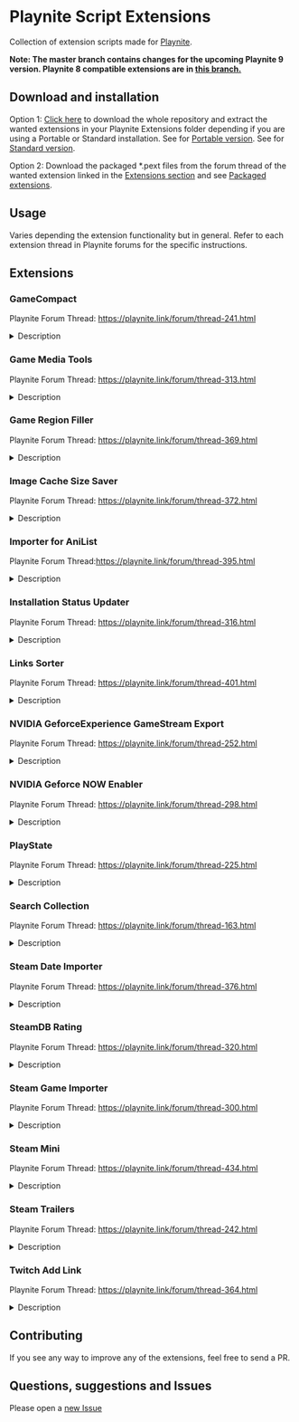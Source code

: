# Playnite Script Extensions

Collection of extension scripts made for [Playnite](https://github.com/JosefNemec/Playnite).

**Note: The master branch contains changes for the upcoming Playnite 9 version. Playnite 8 compatible extensions are in [this branch.](https://github.com/darklinkpower/PlayniteScriptExtensions/tree/pre-playnite9)**

## Download and installation

Option 1: [Click here](https://github.com/darklinkpower/PlayniteScriptExtensions/archive/master.zip) to download the whole repository and extract the wanted extensions in your Playnite Extensions folder depending if you are using a Portable or Standard installation.
See for [Portable version](https://github.com/JosefNemec/Playnite/wiki/Installing-scripts-and-plugins#portable-version).
See for [Standard version](https://github.com/JosefNemec/Playnite/wiki/Installing-scripts-and-plugins#standard-version).

Option 2: Download the packaged *.pext files from the forum thread of the wanted extension linked in the [Extensions section](#extensions) and see [Packaged extensions](https://github.com/JosefNemec/Playnite/wiki/Installing-scripts-and-plugins#packaged-extensions).

## Usage

Varies depending the extension functionality but in general. Refer to each extension thread in Playnite forums for the specific instructions.

## Extensions

### GameCompact

Playnite Forum Thread: https://playnite.link/forum/thread-241.html

<details>

<summary>Description</summary>

This extension will compact the currently selected game(s) using the [compact](https://docs.microsoft.com/en-us/windows-server/administration/windows-commands/compact) windows command.

By default the extension will ignore files with the following extension since they compact barely anything if at all and will only make the compact function much slower:

`*.7z, *.aac, *.avi, *.ba, *.br, *.bz2, *.bik, *.pc_binkvid, *.bk2, *.bnk, *.cab, *.dl_, *.docx, *.flac, *.flv, *.gif, *.gz, *.jpeg, *.jpg, *.log, *.lz4, *.lzma, *.lzx, *.m2v, *.m4v, *.mkv, *.mp2, *.mp3, *.mp4, *.mpeg, *.mpg, *.ogg, *.onepkg, *.png, *.pptx, *.rar, *.upk, *.vob, *.vssx, *.vstx, *.wem, *.webm, *.wma, *.wmf, *.wmv, *.xap, *.xnb, *.xlsx, *.xz, *.zst, *.zstd`

</details>

### Game Media Tools

Playnite Forum Thread: https://playnite.link/forum/thread-313.html

<details>

<summary>Description</summary>

This extension is intended as a library mantaining tool and to make it easier to handle game media in your library.
It works with the currently available game media options: Covers images, background images and icons.

It currently has the following functions:

1. Missing Media: Detect games that are missing any of the media available.
2. Image aspect ratio: Enter an arbitrary aspect ratio and detect if the selected media is different in the processed games.
3. Image resolution: Enter an arbitrary resolution and detect if the selected media is different in the processed games.
4. Image extension: Enter an arbitrary file extension and detect if the selected games match.
5. Image size: Enter an arbitrary size in kb and detect if the selected games are bigger than that.
6. Open metadata folder: Open Metadata folder of selected games.

After processing, you'll see a dialogue window with the results and games will have a tag added if necessary for easy filtering with Playnite to afterwards manage the games.

</details>

### Game Region Filler

Playnite Forum Thread: https://playnite.link/forum/thread-369.html
<details>
<summary>Description</summary>

This extension will fill the region field based on the file name of your game.

</details>

### Image Cache Size Saver

Playnite Forum Thread: https://playnite.link/forum/thread-372.html

<details>

<summary>Description</summary>

This extension will save a considerable amount of space by processing the images in you Playnite's cache. This cache can use many GBs of space depending on your installation size, being the main culprit animated images that get automatically downloaded for your game's description. This extension will process all your images and only save their first frame to considerably reduce image sizes, and also process all other images in the cache. There won't be any difference to the user after using the extension's function.

Only images that have less size after being processed will overwrite your current images to provide the best savings in your cache and the list of processed images will be saved to not try to process them again when the extension is run afterwards.

The extension uses ImageMagick to do the image processing and it's required to download it in any location. ImageMagick can be downloaded here (See the "Windows Binary Release" section): https://imagemagick.org/script/download.php

</details>

### Importer for AniList

Playnite Forum Thread:https://playnite.link/forum/thread-395.html

<details>

<summary>Description</summary>

Made for personal use but maybe someone else finds it useful. It imports your lists from [MAL-Sync](https://malsync.moe/) for viewing in Playnite.

Features:
- Downloads Anime and Manga lists. "Platform" field is used to filter them
- Gets entry metadata
- Uses "Developer" field for authors in case of manga and for Studios in case of Anime. "Publishers" field is used for Producers for Anime.
- Gets completion status and the added entry uses the correspondant type in Playnite.
- Can overwrite completion status in existing entries in Playnite if changed in Anilist
- Play Action opens the entry AniList URL. A play action is also added for MyAnimeList if data is available.
- Adds links to stream or read imported entries, provided by MAL-Sync's API.

Notes:
- Your profile must be public
- It's suggested to use an exclusive Playnite installation for this extension to not saturate the database with entries, genres and specially tags.
- The extension can't update in any way information back to AniList. It was made in mind for just viewing in Playnite, while all the entries updating would be automatically made by [MAL-Sync](https://malsync.moe/) in your browser.
- Extension is currently limited in what it can do. I plan to rewrite it as a Library extension in the future.

</details>

### Installation Status Updater

Playnite Forum Thread: https://playnite.link/forum/thread-316.html

<details>

<summary>Description</summary>

This extension has two main functions:

1. Installation Status Updater: Check all the games in your library that have an executable, rom or ISO path and will do the following:
   * Installed games: check if the game file is still there and if not, mark the game as uninstalled.
   * Uninstalled games: check if the game file is now there and if true, mark the game as installed.
   
   The game scan is done when Playnite starts and also manually by selecting the function in the extensions menu. It has the function to export changes when ran manually.

2. Installation Path Updater: Modify the pointed install path of selected games for cases when the game image/file has been moved from the pointed location in Playnite. After using this function, it will be checked if the game executable, rom or ISO exists in the new location and update the games installation status. It has the function to export changes.

</details>

### Links Sorter

Playnite Forum Thread: https://playnite.link/forum/thread-401.html

<details>

<summary>Description</summary>

Simple extension that sorts the links of selected or all games in database by URL in ascending order (From A to Z, 0 to 9)

Please be aware that it sorts using the URL and not the link names.

This is with the purpose of not having to sort the game links manually each time a new one is added.

</details>

### NVIDIA GeforceExperience GameStream Export

Playnite Forum Thread: https://playnite.link/forum/thread-252.html
<details>
<summary>Description</summary>

This extension will export your selected games to NVIDIA Geforce Experience GameStreaming games database, allowing you to run them via a NVIDIA Shield or in any [Moonlight Game Streaming](https://moonlight-stream.org/) supported device, while retaining all the benefits of Playnite and allowing it to still manage your games.

</details>

### NVIDIA Geforce NOW Enabler

Playnite Forum Thread: https://playnite.link/forum/thread-298.html

<details>

<summary>Description</summary>

This extension will check which of your games have been enabled for the NVIDIA Geforce NOW Service, add "NVIDIA Geforce NOW" in their features to easily check them and also add a Play Action to the games to launch them via the service.

Compatible with games from Epic, Origin, Steam and Uplay.

</details>

### PlayState

Playnite Forum Thread: https://playnite.link/forum/thread-225.html

<details>

<summary>Description</summary>

This extension will let you suspend and resume your game at any moment. This gives a the benefit of pausing your game at any time and also to free your CPU and GPU usage when you are not playing, effectively acting as if you closed the game when you activate the script. See the screenshots for comparison.

It's required to have [AutoHotkey](https://www.autohotkey.com/) installed to make use of this extension.

</details>

### Search Collection

Playnite Forum Thread: https://playnite.link/forum/thread-163.html

<details>

<summary>Description</summary>

This extension will search the currently selected game(s) on different websites in your web browser.

</details>

### Steam Date Importer

Playnite Forum Thread: https://playnite.link/forum/thread-376.html

<details>

<summary>Description</summary>

This extension will obtain the date of when the steam games in your account where bought by obtaining them from the license date. This is to have better reference inside Playnite of when all your games were bought, instead of just when they were imported into your Playnite library.

The dates are obtained by parsing the data found in the licenses page when logged into Steam.

The extension has the following functionalities:
1. Export obtained Steam license data (License name and date).
2. Replace "Added date" information in your games from the one found in Steam.
3. Export extension results, including the game names with their new added dates.

</details>

### SteamDB Rating

Playnite Forum Thread: https://playnite.link/forum/thread-320.html
<details>
<summary>Description</summary>

This extension will get the SteamDB rating-like score and put it in the game community Score. The problem with the Steam review scores is that they can be innacurate on certain games with a low number of reviews and this extension is an attempt to fix this and show more accurate information. For more information about SteamDB's algorithm see [Introducing Steam Database's new rating algorithm](https://steamdb.info/blog/steamdb-rating/)

The extension is compatible with Steam games and games that have a Steam Store link.

</details>

### Steam Game Importer

Playnite Forum Thread: https://playnite.link/forum/thread-300.html

<details>

<summary>Description</summary>

This extension will add a steam game to your library. You need to input either a valid steam id or url. It can also import all your games not currently imported in Playnite. This extension is mainly intended as a workaround for [Playnite's Issue #910.](https://github.com/JosefNemec/Playnite/issues/910)

</details>

### Steam Mini

Playnite Forum Thread: https://playnite.link/forum/thread-434.html

<details>

<summary>Description</summary>

This extension will make Steam launch in a minimal mode with minimal RAM usage by disabling the embedded browser, which is the main culprit of high RAM usage by Steam

There are 2 versions of the extension:

* Whitelist: The extension will only execute for games marked as whitelisted by the extension functions.
* Blacklist: The extension will execute for all games except the ones marked as blacklisted by the extension functions.

Disabling the browser helps you reduce RAM usage but comes with drawbacks.

What will work:

* You can play games normally
* You can install games and see your game list in Steam
* You can access Steam settings normally

What won't work while in this mode:

* You can't uninstall games (Applies trying to Uninstall via Playnite as well).
* Steam Chat will be unavailable while playing a game when the overlay is enabled in settings.
* You can't use the Steam browser, so you can't access community pages, browse the Store or use the overlay browser.

Please make sure to understand this and don't ask for support when the drawbacks have been explained.

To access the missing functions you can still launch Steam normally and it is recommended to use the "Auto Close Clients" feature in Playnite to not interfere with the uninstall feature by only launching Steam in this mode when a game will be played.

</details>

### Steam Trailers

Playnite Forum Thread: https://playnite.link/forum/thread-242.html

<details>

<summary>Description</summary>

This extension will search for trailers for your games in your web browser or in a Playnite Window. It also works for non-Steam games.

There are 2 versions of the extension:

* Playnite Version: Opens the video in a Playnite window.
* Web Browser Version: Opens the video in your Web Browser (Only available in forums).

</details>

### Twitch Add Link

Playnite Forum Thread: https://playnite.link/forum/thread-364.html

<details>

<summary>Description</summary>

This extension will add a Twitch Link to your selected games.

There are two functions:

1. Twitch - Add Twitch link to selected games (Automatic): will search for Twitch Links of games and only add the ones found automatically without user input.
2. Twitch - Add Twitch link to selected games (Manual): will search for Twitch Links of games, add the ones found automatically and request the user to enter the correct Urls when not automatically found.

</details>

## Contributing

If you see any way to improve any of the extensions, feel free to send a PR.


## Questions, suggestions and Issues

Please open a [new Issue](https://github.com/darklinkpower/PlayniteScriptExtensions/issues)
